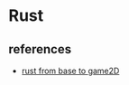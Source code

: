 # Rust

## references 

- [rust from base to game2D](https://pragprog.com/titles/hwrust/hands-on-rust/)
